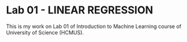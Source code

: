 # Lab 01 - LINEAR REGRESSION
This is my work on Lab 01 of Introduction to Machine Learning course of University of Science (HCMUS).